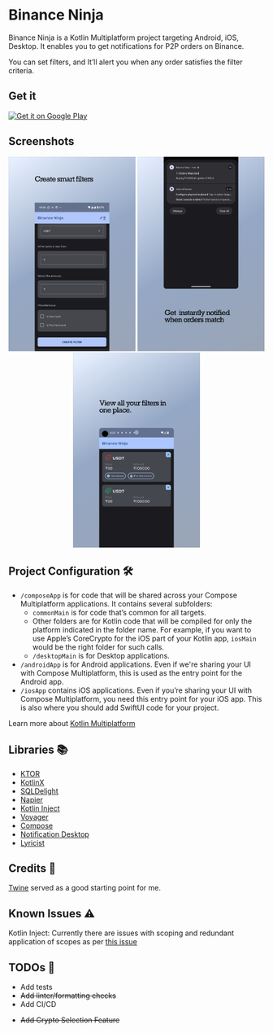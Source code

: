 # Binance Ninja

Binance Ninja is a Kotlin Multiplatform project targeting Android, iOS, Desktop. It enables you to
get notifications for P2P orders on Binance.

You can set filters, and It’ll alert you when any order satisfies the filter criteria.

## Get it

<a href='https://play.google.com/store/apps/details?id=dev.anvith.binanceninja&pcampaignid=github'><img alt='Get it on Google Play' src='https://play.google.com/intl/en_us/badges/static/images/badges/en_badge_web_generic.png' width="200px"/></a>

## Screenshots

<p style="text-align: center;">
  <img src="screenshots/featured/create%20filter.png" width="250" alt="Create Filters"/>
  <img src="screenshots/featured/get_notified.png" width="250" alt="Get Notifications"/>
  <img src="screenshots/featured/view_filters.png" width="250" alt="View Filters"/>

</p>

## Project Configuration 🛠️

* `/composeApp` is for code that will be shared across your Compose Multiplatform applications.
  It contains several subfolders:
    - `commonMain` is for code that’s common for all targets.
    - Other folders are for Kotlin code that will be compiled for only the platform indicated in the
      folder name.
      For example, if you want to use Apple’s CoreCrypto for the iOS part of your Kotlin app,
      `iosMain` would be the right folder for such calls.
    - `/desktopMain` is for Desktop applications.
* `/androidApp` is for Android applications. Even if we're sharing your UI with Compose Multiplatform,
  this is used as the entry point for the Android app.
* `/iosApp` contains iOS applications. Even if you’re sharing your UI with Compose Multiplatform,
  you need this entry point for your iOS app. This is also where you should add SwiftUI code for
  your project.

Learn more
about [Kotlin Multiplatform](https://www.jetbrains.com/help/kotlin-multiplatform-dev/get-started.html)

## Libraries 📚

- [KTOR](/https://ktor.io/docs/http-client-multiplatform.html/)
- [KotlinX](/https://github.com/Kotlin/kotlinx.serialization/) 
- [SQLDelight](https://cashapp.github.io/sqldelight/2.0.0)
- [Napier](https://github.com/AAkira/Napier)
- [Kotlin Inject](/https://github.com/evant/kotlin-inject/)
- [Voyager](https://github.com/adrielcafe/voyager)
- [Compose](https://developer.android.com/jetpack/compose)
- [Notification Desktop](/https://github.com/dorkbox/Notify/)
- [Lyricist](/https://github.com/adrielcafe/lyricist/)

## Credits 🙌

[Twine](https://github.com/msasikanth/twine) served as a good starting point for me.

## Known Issues ⚠️

Kotlin Inject: Currently there are issues with scoping and redundant application of scopes as
per [this issue](https://github.com/evant/kotlin-inject/issues/320/)

## TODOs 📝

- Add tests
- ~~Add linter/formatting checks~~
- Add CI/CD
+ ~~Add Crypto Selection Feature~~